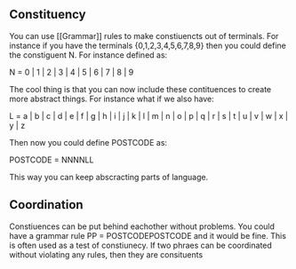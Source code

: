 ## Constituency

You can use [[Grammar]] rules to make constiuencts out of terminals. For instance if you have the terminals {0,1,2,3,4,5,6,7,8,9} then you could define the constiguent N. For instance defined as: 

N  = 0 | 1 | 2 | 3 | 4 | 5 | 6 | 7 | 8 | 9

The cool thing is that you can now include these contituences to create more abstract things. For instance what if we also have:

L = a | b | c | d | e | f | g | h | i | j | k | l | m | n | o | p | q | r | s | t | u | v | w | x | y | z 

Then now you could define POSTCODE as:

POSTCODE = NNNNLL

This way you can keep abscracting parts of language. 


## Coordination
Constiuences can be put behind eachother without problems. You could have a grammar rule PP = POSTCODEPOSTCODE and it would be fine. This is often used as a test of constiunecy. If two phraes can be coordinated without violating any rules, then they are consituents